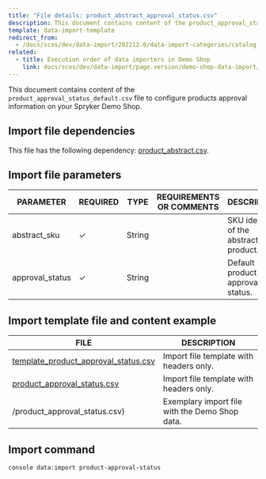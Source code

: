 ```yaml
---
title: "File details: product_abstract_approval_status.csv"
description: This document contains content of the product_approval_status_default.csv file to configure products approval information on your Spryker Demo Shop.
template: data-import-template
redirect_from:
  - /docs/scos/dev/data-import/202212.0/data-import-categories/catalog-setup/products/file-details-product-abstract-approval-status.csv.html
related:
  - title: Execution order of data importers in Demo Shop
    link: docs/scos/dev/data-import/page.version/demo-shop-data-import/execution-order-of-data-importers-in-demo-shop.html
---
```


This document contains content of the `product_approval_status_default.csv` file to configure products approval information on your Spryker Demo Shop.

## Import file dependencies

This file has the following dependency: [product_abstract.csv](/docs/pbc/all/product-information-management/{{page.version}}/import-and-export-data/products-data-import/file-details-product-abstract.csv.html).


## Import file parameters

| PARAMETER | REQUIRED | TYPE | REQUIREMENTS OR COMMENTS | DESCRIPTION |
| --- | --- | --- | --- | --- |
| abstract_sku | &check;  | String | | SKU identifier of the abstract product. |
| approval_status | &check;  | String | | Default product approval status. |



## Import template file and content example


| FILE | DESCRIPTION |
| --- | --- |
| [template_product_approval_status.csv](https://spryker.s3.eu-central-1.amazonaws.com/docs/Developer+Guide/Back-End/Data+Manipulation/Data+Ingestion/Data+Import/Data+Import+Categories/Catalog+Setup/Products/202200.0/template_product_approval_status.csv) | Import file template with headers only. |
| [product_approval_status.csv](https://spryker.s3.eu-central-1.amazonaws.com/docs/Developer+Guide/Back-End/Data+Manipulation/Data+Ingestion/Data+Import/Data+Import+Categories/Catalog+Setup/Products/202200.0/product_approval_status.csv) | Import file template with headers only. |
/product_approval_status.csv) | Exemplary import file with the Demo Shop data. |

## Import command

```bash
console data:import product-approval-status
```
